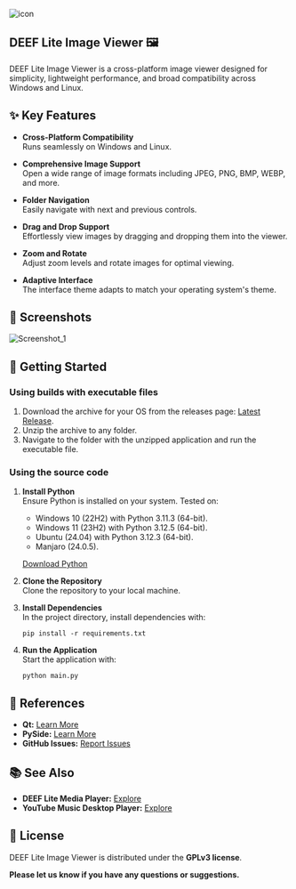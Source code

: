 ![icon](https://github.com/user-attachments/assets/3f0581ff-8a77-4485-92c6-3f042fe6ac51)

## DEEF Lite Image Viewer 🖼️

DEEF Lite Image Viewer is a cross-platform image viewer designed for simplicity, lightweight performance, and broad compatibility across Windows and Linux.

## ✨ Key Features
- **Cross-Platform Compatibility**  
  Runs seamlessly on Windows and Linux.

- **Comprehensive Image Support**  
  Open a wide range of image formats including JPEG, PNG, BMP, WEBP, and more.

- **Folder Navigation**  
  Easily navigate with next and previous controls.

- **Drag and Drop Support**  
  Effortlessly view images by dragging and dropping them into the viewer.

- **Zoom and Rotate**  
  Adjust zoom levels and rotate images for optimal viewing.

- **Adaptive Interface**  
  The interface theme adapts to match your operating system's theme.

## 📸 Screenshots
![Screenshot_1](https://github.com/user-attachments/assets/1fca8850-cbbb-42ff-8035-273759b6fd88)

## 🚀 Getting Started
### Using builds with executable files
1. Download the archive for your OS from the releases page: [Latest Release](https://github.com/deeffest/DEEF-Lite-Image-Viewer/releases/latest).
2. Unzip the archive to any folder.
3. Navigate to the folder with the unzipped application and run the executable file.

### Using the source code
1. **Install Python**  
   Ensure Python is installed on your system. Tested on:
   - Windows 10 (22H2) with Python 3.11.3 (64-bit).
   - Windows 11 (23H2) with Python 3.12.5 (64-bit).
   - Ubuntu (24.04) with Python 3.12.3 (64-bit).
   - Manjaro (24.0.5).
   
   [Download Python](https://www.python.org/downloads/)

2. **Clone the Repository**  
   Clone the repository to your local machine.

3. **Install Dependencies**  
   In the project directory, install dependencies with:
   ```
   pip install -r requirements.txt
   ```

4. **Run the Application**  
   Start the application with:
   ```
   python main.py
   ```

## 🔗 References
- **Qt:** [Learn More](https://www.qt.io/)
- **PySide:** [Learn More](https://www.qt.io/qt-for-python)
- **GitHub Issues:** [Report Issues](https://github.com/deeffest/DEEF-Lite-Image-Viewer/issues/new/choose)

## 📚 See Also
- **DEEF Lite Media Player:** [Explore](https://github.com/deeffest/DEEF-Lite-Media-Player)
- **YouTube Music Desktop Player:** [Explore](https://github.com/deeffest/Youtube-Music-Desktop-Player)

## 📜 License
DEEF Lite Image Viewer is distributed under the **GPLv3 license**.

**Please let us know if you have any questions or suggestions.**